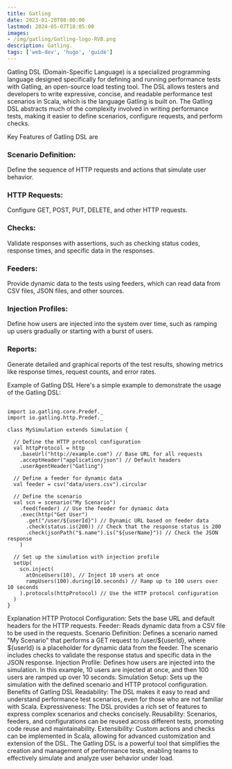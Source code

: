 ```yaml
---
title: Gatling
date: 2023-01-20T08:00:00
lastmod: 2024-05-07T18:05:00
images: 
- /img/gatling/Gatling-logo-RVB.png
description: Gatling.
tags: ['web-dev', 'hugo', 'guide']
---
```


Gatling DSL (Domain-Specific Language) is a specialized programming language designed specifically for defining and running performance tests with Gatling, an open-source load testing tool. The DSL allows testers and developers to write expressive, concise, and readable performance test scenarios in Scala, which is the language Gatling is built on. The Gatling DSL abstracts much of the complexity involved in writing performance tests, making it easier to define scenarios, configure requests, and perform checks.

Key Features of Gatling DSL are

### Scenario Definition:
Define the sequence of HTTP requests and actions that simulate user behavior.
### HTTP Requests:
Configure GET, POST, PUT, DELETE, and other HTTP requests.
### Checks:
Validate responses with assertions, such as checking status codes, response times, and specific data in the responses.
### Feeders:
Provide dynamic data to the tests using feeders, which can read data from CSV files, JSON files, and other sources.
### Injection Profiles:
Define how users are injected into the system over time, such as ramping up users gradually or starting with a burst of users.
### Reports:
Generate detailed and graphical reports of the test results, showing metrics like response times, request counts, and error rates.


Example of Gatling DSL
Here's a simple example to demonstrate the usage of the Gatling DSL:

## 
	import io.gatling.core.Predef._
	import io.gatling.http.Predef._

	class MySimulation extends Simulation {

	  // Define the HTTP protocol configuration
	  val httpProtocol = http
		.baseUrl("http://example.com") // Base URL for all requests
		.acceptHeader("application/json") // Default headers
		.userAgentHeader("Gatling")

	  // Define a feeder for dynamic data
	  val feeder = csv("data/users.csv").circular

	  // Define the scenario
	  val scn = scenario("My Scenario")
		.feed(feeder) // Use the feeder for dynamic data
		.exec(http("Get User")
		  .get("/user/${userId}") // Dynamic URL based on feeder data
		  .check(status.is(200)) // Check that the response status is 200
		  .check(jsonPath("$.name").is("${userName}")) // Check the JSON response
		)

	  // Set up the simulation with injection profile
	  setUp(
		scn.inject(
		  atOnceUsers(10), // Inject 10 users at once
		  rampUsers(100).during(10.seconds) // Ramp up to 100 users over 10 seconds
		).protocols(httpProtocol) // Use the HTTP protocol configuration
	  )
	}

Explanation
HTTP Protocol Configuration: Sets the base URL and default headers for the HTTP requests.
Feeder: Reads dynamic data from a CSV file to be used in the requests.
Scenario Definition: Defines a scenario named "My Scenario" that performs a GET request to /user/${userId}, where ${userId} is a placeholder for dynamic data from the feeder. The scenario includes checks to validate the response status and specific data in the JSON response.
Injection Profile: Defines how users are injected into the simulation. In this example, 10 users are injected at once, and then 100 users are ramped up over 10 seconds.
Simulation Setup: Sets up the simulation with the defined scenario and HTTP protocol configuration.
Benefits of Gatling DSL
Readability: The DSL makes it easy to read and understand performance test scenarios, even for those who are not familiar with Scala.
Expressiveness: The DSL provides a rich set of features to express complex scenarios and checks concisely.
Reusability: Scenarios, feeders, and configurations can be reused across different tests, promoting code reuse and maintainability.
Extensibility: Custom actions and checks can be implemented in Scala, allowing for advanced customization and extension of the DSL.
The Gatling DSL is a powerful tool that simplifies the creation and management of performance tests, enabling teams to effectively simulate and analyze user behavior under load.








